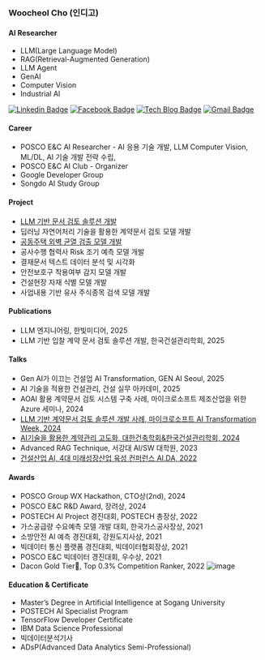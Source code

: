 ### Woocheol Cho (인디고)


#### AI Researcher

 - LLM(Large Language Model)
 - RAG(Retrieval-Augmented Generation)
 - LLM Agent
 - GenAI
 - Computer Vision
 - Industrial AI

[![Linkedin Badge](https://img.shields.io/badge/-LinkedIn-blue?style=flat-square&logo=Linkedin&logoColor=white&link=https://www.linkedin.com/in/woocheolcho/)](https://www.linkedin.com/in/woocheolcho/)
[![Facebook Badge](https://img.shields.io/badge/facebook-1877f2?style=flat-square&logo=facebook&logoColor=white&link=https://www.facebook.com/woocheol.cho)](https://www.facebook.com/woocheol.cho)
[![Tech Blog Badge](http://img.shields.io/badge/-Tech%20blog-gray?style=flat-square&link=https://aiforeveryone.tistory.com/)](https://aiforeveryone.tistory.com/)
[![Gmail Badge](https://img.shields.io/badge/Gmail-d14836?style=flat-square&logo=Gmail&logoColor=white&link=mailto:woocheol.cho@gmail.com)](mailto:woocheol.cho@gmail.com)


#### Career

- POSCO E&C AI Researcher - AI 응용 기술 개발, LLM Computer Vision, ML/DL, AI 기술 개발 전략 수립, 
- POSCO E&C AI Club - Organizer
- Google Developer Group
- Songdo AI Study Group


#### Project

- [LLM 기반 문서 검토 솔루션 개발](https://newsroom.posco.com/kr/%ED%8F%AC%EC%8A%A4%EC%BD%94%EC%9D%B4%EC%95%A4%EC%94%A8-ai%EB%A1%9C-%EB%B9%A0%EB%A5%B4%EA%B3%A0-%EC%A0%95%ED%99%95%ED%95%98%EA%B2%8C-%EC%9E%85%EC%B0%B0-%EB%AC%B8%EC%84%9C-%EA%B2%80%ED%86%A0%ED%95%98/)
- 딥러닝 자연어처리 기술을 활용한 계약문서 검토 모델 개발
- [공동주택 외벽 균열 검출 모델 개발](https://www.posco-inc.com:4453/poscoinc/v4/kor/advertise/s91e5000100v.jsp?onPage=1&topic=&startDate=&endDate=&searchType=&searchValue=&idx=1187)
- 공사수행 협력사 Risk 조기 예측 모델 개발
- 결재문서 텍스트 데이터 분석 및 시각화
- 안전보호구 착용여부 감지 모델 개발
- 건설현장 자재 식별 모델 개발
- 사업내용 기반 유사 주식종목 검색 모델 개발


#### Publications

- LLM 엔지니어링, 한빛미디어, 2025
- LLM 기반 입찰 계약 문서 검토 솔루션 개발, 한국건설관리학회, 2025


#### Talks

- Gen AI가 이끄는 건설업 AI Transformation, GEN AI Seoul, 2025
- AI 기술을 적용한 건설관리, 건설 실무 아카데미, 2025
- AOAI 활용 계약문서 검토 시스템 구축 사례, 마이크로소프트 제조산업을 위한 Azure 세미나, 2024
- [LLM 기반 계약문서 검토 솔루션 개발 사례, 마이크로소프트 AI Transformation Week, 2024](https://youtu.be/63wy8nIUJkg?feature=shared)
- [AI기술을 활용한 계약관리 고도화, 대한건축학회&한국건설관리학회, 2024](https://www.kicem.or.kr/board/?_0000_method=view&ncode=b0001&num=656)
- Advanced RAG Technique, 서강대 AI/SW 대학원, 2023
- [건설산업 AI, 4대 미래성장산업 육성 컨퍼런스 AI.DA, 2022](https://ccei.creativekorea.or.kr/seoul/custom/notice_view.do?no=26174&div_code=&rnum=1533&pn=16&kind=my&sPtime=now&sMenuType=&pagePerContents=8&cmntySeqNum=&menuSeqNum=&storyList=&sdate=&edate=&title=&contents=)


#### Awards

- POSCO Group WX Hackathon, CTO상(2nd), 2024 
- POSCO E&C R&D Award, 장려상, 2024
- POSTECH AI Project 경진대회, POSTECH 총장상, 2022
- 가스공급량 수요예측 모델 개발 대회, 한국가스공사장상, 2021
- 소방안전 AI 예측 경진대회, 강원도지사상, 2021
- 빅데이터 통신 플랫폼 경진대회, 빅데이터협회장상, 2021
- POSCO E&C 빅데이터 경진대회, 우수상, 2021
- Dacon Gold Tier🏅, Top 0.3% Competition Ranker, 2022
![image](https://user-images.githubusercontent.com/59816572/225495419-c65e3fe7-7ae4-450c-81ec-9d122c0c8b28.png)


#### Education & Certificate
- Master’s Degree in Artificial Intelligence at Sogang University
- POSTECH AI Specialist Program
- TensorFlow Developer Certificate
- IBM Data Science Professional
- 빅데이터분석기사
- ADsP(Advanced Data Analytics Semi-Professional)
